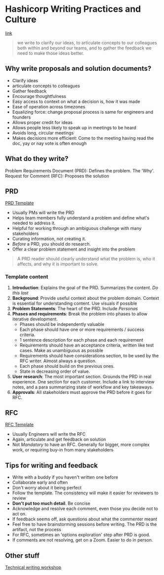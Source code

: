 # Hashicorp Writing Practices and Culture

[link](https://works.hashicorp.com/articles/writing-practices-and-culture)

> we write to clarify our ideas, to articulate concepts to our colleagues both within and beyond our teams, and to gather the feedback we need to make those ideas better. 

## Why write proposals and solution documents?

* Clarify ideas
* articulate concepts to colleagues
* Gather feedback
* Encourage thoughtfulness
* Easy access to context on what a decision is, how it was made
* Ease of operation across timezones
* Equalizing force: change proposal process is same for engineers and founders
* Allows proper credit for ideas
* Allows people less likely to speak up in meetings to be heard
* Avoids long, circular meetings
* Makes decisions more efficient: Come to the meeting having read the doc, yay or nay vote is often enough

## What do they write?

Problem Requirements Document (PRD): Defines the problem. The 'Why'. Request for Comment (RFC): Proposes the solution

## PRD

[PRD Template](https://works.hashicorp.com/articles/prd-template)

* Usually PMs will write the PRD
* Helps team members fully understand a problem and define what's needed to address it.
* Helpful for working through an ambiguous challenge with many stakeholders
* Curating information, not creating it.
* _Before_ a PRD, you should do research.
* Offer a clear problem statement and insight into the problem

> A PRD reader should clearly understand what the problem is, who it affects, and why it is important to solve.

### Template content

1. **Introduction**: Explains the goal of the PRD. Summarizes the content. _Do this last_
2. **Background**: Provide useful context about the problem domain. Context is essential for understanding content. Use visuals if possible
3. **Problem Statements**: The heart of the PRD. Include _Personas_
4. **Phases and requirements**: Break the problem into phases to allow iterative development. 
    * Phases should be independently valuable 
    * Each phase should have one or more requirements / success criteria.
    * 1 sentence description for each phase and each requirement
    * Requirements should have an acceptance criteria, written like test cases. Make as unambiguous as possble
    * Requirements should have considerations section, to be used by the RFC writer. Almost always a question.
    * Each phase should build on the previous ones. 
    * State in decreasing order of value.
5. **User research**: The most important section. Grounds the PRD in real experience. One section for each customer. Include a link to interview notes, and a para summarizing state of workflow and key takeaways.
6. **Approvals**: All stakeholders must approve the PRD before it goes for RFC.

## RFC

[RFC Template](https://works.hashicorp.com/articles/rfc-template)

* Usually Engineers will write the RFC
* Again, articulate and get feedback on solution
* Not _Mandatory_ to have an RFC. Generally for bigger, more complex work, or requiring buy-in from many stakeholders

## Tips for writing and feedback

* Write with a buddy if you haven't written one before
* Collaborate early and often
* Don't worry about it being perfect
* Follow the template. The consistency will make it easier for reviewers to review
* **Don't put too much detail**. Be concise
* Acknowledge and resolve each comment, even those you decide not to act on.
* If feedback seems off, ask questions about what the commenter meant
* Feel free to have brainstorming sessions before writing. The PRD is the artifact, not the process
* For RFC, sometimes an 'options exploration' step after PRD is good.
* If comments are not resolving, get on a Zoom. Easier to do in person.

## Other stuff

[Technical writing workshop](https://drive.google.com/file/d/1zyt0RMCDEwmTEPQQ2yiAxW_NZ1dNOOID/view)
